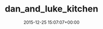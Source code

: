 ---
title:		"dan_and_luke_kitchen"
type:		"upload"
description:		"TBC"
date:		"2015-12-25 15:07:07+00:00"
album:		"people"
filename:		"dan-and-luke-kitchen.md"
series:		""
cl_public_id:		"people/dan_and_luke_kitchen"
cl_version:		1497005420
format:		"tiff"
bytes:		9296220
width:		2561
height:		1440
exposure_mode:		"Auto"
program:		"Aperture-priority AE"
aperture:		"6.3"
focal_length:		"24.0 mm"
iso:		"1250"
shutter_speed:		"1/40"
metering:		"Multi-segment"
flash:		"Off, Did not fire"
white_balance:		"Custom"
colour_temp:		"5050"
has_crop:		"false"
orientation:		"Horizontal (normal)"
camera_model:		"NIKON D800"
lens_info:		"24-70mm f/2.8"
artist:		"No artist info"
x_resolution:		"300"
y_resolution:		"300"
---